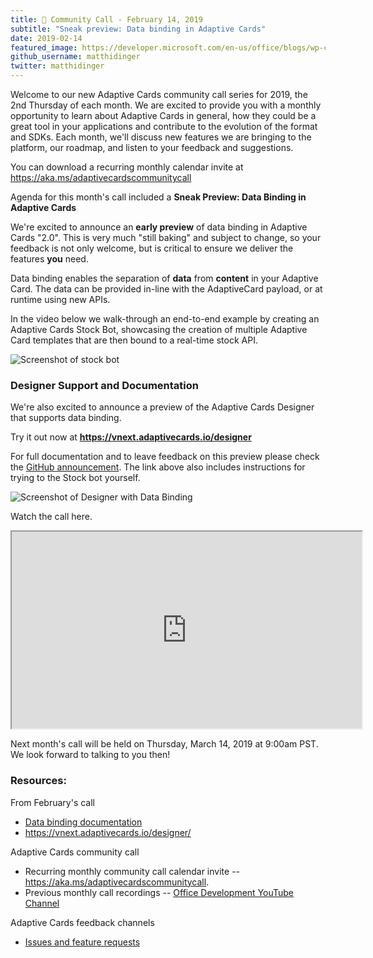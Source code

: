```yaml
---
title: 📣 Community Call - February 14, 2019
subtitle: "Sneak preview: Data binding in Adaptive Cards"
date: 2019-02-14
featured_image: https://developer.microsoft.com/en-us/office/blogs/wp-content/uploads/2019/02/Adaptive-cards-cards-stock-bot-image-1024x977.png
github_username: matthidinger
twitter: matthidinger
---
```


Welcome to our new Adaptive Cards community call series for 2019, the 2nd Thursday of each month. We are excited to provide you with a monthly opportunity to learn about Adaptive Cards in general, how they could be a great tool in your applications and contribute to the evolution of the format and SDKs. Each month, we'll discuss new features we are bringing to the platform, our roadmap, and listen to your feedback and suggestions.

You can download a recurring monthly calendar invite at https://aka.ms/adaptivecardscommunitycall

Agenda for this month's call included a **Sneak Preview: Data Binding in Adaptive Cards**

We're excited to announce an **early preview** of data binding in Adaptive Cards "2.0". This is very much "still baking" and subject to change, so your feedback is not only welcome, but is critical to ensure we deliver the features **you** need.

Data binding enables the separation of **data** from **content** in your Adaptive Card. The data can be provided in-line with the AdaptiveCard payload, or at runtime using new APIs.

In the video below we walk-through an end-to-end example by creating an Adaptive Cards Stock Bot, showcasing the creation of multiple Adaptive Card templates that are then bound to a real-time stock API.

![Screenshot of stock bot](https://developer.microsoft.com/en-us/office/blogs/wp-content/uploads/2019/02/Adaptive-cards-cards-stock-bot-image-1024x977.png)

### Designer Support and Documentation

We're also excited to announce a preview of the Adaptive Cards Designer that supports data binding.

Try it out now at **https://vnext.adaptivecards.io/designer**

For full documentation and to leave feedback on this preview please check the [GitHub announcement](https://github.com/Microsoft/AdaptiveCards/issues/2448). The link above also includes instructions for trying to the Stock bot yourself.

![Screenshot of Designer with Data Binding](https://developer.microsoft.com/en-us/office/blogs/wp-content/uploads/2019/02/Adaptive-cards-example-of-adding-stock-symbols-1024x832.png)

Watch the call here.

<iframe title="Video of the community call" src="https://www.youtube.com/embed/O7xA-OO69OY" height="315" width="560"></iframe>

Next month's call will be held on Thursday, March 14, 2019 at 9:00am PST. We look forward to talking to you then!

### Resources:

From February's call

-   [Data binding documentation](https://github.com/Microsoft/AdaptiveCards/issues/2448)
-   <https://vnext.adaptivecards.io/designer/>

Adaptive Cards community call

-   Recurring monthly community call calendar invite -- <https://aka.ms/adaptivecardscommunitycall>.
-   Previous monthly call recordings -- [Office Development YouTube Channel](https://na01.safelinks.protection.outlook.com/?url=https%3A%2F%2Fwww.youtube.com%2Fchannel%2FUCV_6HOhwxYLXAGd-JOqKPoQ&data=04%7C01%7Cv-chargr%40microsoft.com%7Cbaeead6e3a844690785d08d56d9e6864%7Cee3303d7fb734b0c8589bcd847f1c277%7C1%7C0%7C636535449508737676%7CUnknown%7CTWFpbGZsb3d8eyJWIjoiMC4wLjAwMDAiLCJQIjoiV2luMzIiLCJBTiI6Ik1haWwifQ%3D%3D%7C-2&sdata=emAMNFO82YoWjc2hnXShDlBPRR3jOPxAAfJLTKozgYk%3D&reserved=0)

Adaptive Cards feedback channels

-   [Issues and feature requests](https://github.com/Microsoft/AdaptiveCards/issues)